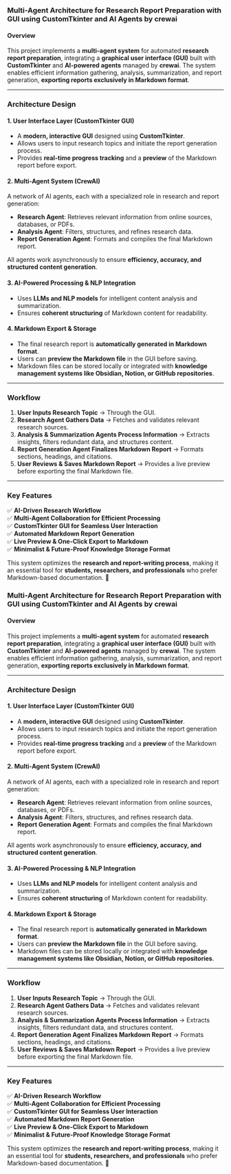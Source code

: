 ### **Multi-Agent Architecture for Research Report Preparation with GUI using CustomTkinter and AI Agents by crewai**  

#### **Overview**  
This project implements a **multi-agent system** for automated **research report preparation**, integrating a **graphical user interface (GUI)** built with **CustomTkinter** and **AI-powered agents** managed by **crewai**. The system enables efficient information gathering, analysis, summarization, and report generation, **exporting reports exclusively in Markdown format**.

---

### **Architecture Design**  

#### **1. User Interface Layer (CustomTkinter GUI)**  
- A **modern, interactive GUI** designed using **CustomTkinter**.  
- Allows users to input research topics and initiate the report generation process.  
- Provides **real-time progress tracking** and a **preview** of the Markdown report before export.  

#### **2. Multi-Agent System (CrewAI)**  
A network of AI agents, each with a specialized role in research and report generation:  

- **Research Agent**: Retrieves relevant information from online sources, databases, or PDFs.  
- **Analysis Agent**: Filters, structures, and refines research data.   
- **Report Generation Agent**: Formats and compiles the final Markdown report.  

All agents work asynchronously to ensure **efficiency, accuracy, and structured content generation**.

#### **3. AI-Powered Processing & NLP Integration**  
- Uses **LLMs and NLP models** for intelligent content analysis and summarization.   
- Ensures **coherent structuring** of Markdown content for readability.

#### **4. Markdown Export & Storage**  
- The final research report is **automatically generated in Markdown format**.  
- Users can **preview the Markdown file** in the GUI before saving.  
- Markdown files can be stored locally or integrated with **knowledge management systems like Obsidian, Notion, or GitHub repositories**.  

---

### **Workflow**  

1. **User Inputs Research Topic** → Through the GUI.  
2. **Research Agent Gathers Data** → Fetches and validates relevant research sources.  
3. **Analysis & Summarization Agents Process Information** → Extracts insights, filters redundant data, and structures content.  
4. **Report Generation Agent Finalizes Markdown Report** → Formats sections, headings, and citations.  
5. **User Reviews & Saves Markdown Report** → Provides a live preview before exporting the final Markdown file.  

---

### **Key Features**  

✅ **AI-Driven Research Workflow**  
✅ **Multi-Agent Collaboration for Efficient Processing**  
✅ **CustomTkinter GUI for Seamless User Interaction**  
✅ **Automated Markdown Report Generation**  
✅ **Live Preview & One-Click Export to Markdown**  
✅ **Minimalist & Future-Proof Knowledge Storage Format**  

This system optimizes the **research and report-writing process**, making it an essential tool for **students, researchers, and professionals** who prefer Markdown-based documentation. 🚀
### **Multi-Agent Architecture for Research Report Preparation with GUI using CustomTkinter and AI Agents by crewai**  

#### **Overview**  
This project implements a **multi-agent system** for automated **research report preparation**, integrating a **graphical user interface (GUI)** built with **CustomTkinter** and **AI-powered agents** managed by **crewai**. The system enables efficient information gathering, analysis, summarization, and report generation, **exporting reports exclusively in Markdown format**.

---

### **Architecture Design**  

#### **1. User Interface Layer (CustomTkinter GUI)**  
- A **modern, interactive GUI** designed using **CustomTkinter**.  
- Allows users to input research topics and initiate the report generation process.  
- Provides **real-time progress tracking** and a **preview** of the Markdown report before export.  

#### **2. Multi-Agent System (CrewAI)**  
A network of AI agents, each with a specialized role in research and report generation:  

- **Research Agent**: Retrieves relevant information from online sources, databases, or PDFs.  
- **Analysis Agent**: Filters, structures, and refines research data.   
- **Report Generation Agent**: Formats and compiles the final Markdown report.  

All agents work asynchronously to ensure **efficiency, accuracy, and structured content generation**.

#### **3. AI-Powered Processing & NLP Integration**  
- Uses **LLMs and NLP models** for intelligent content analysis and summarization.   
- Ensures **coherent structuring** of Markdown content for readability.

#### **4. Markdown Export & Storage**  
- The final research report is **automatically generated in Markdown format**.  
- Users can **preview the Markdown file** in the GUI before saving.  
- Markdown files can be stored locally or integrated with **knowledge management systems like Obsidian, Notion, or GitHub repositories**.  

---

### **Workflow**  

1. **User Inputs Research Topic** → Through the GUI.  
2. **Research Agent Gathers Data** → Fetches and validates relevant research sources.  
3. **Analysis & Summarization Agents Process Information** → Extracts insights, filters redundant data, and structures content.  
4. **Report Generation Agent Finalizes Markdown Report** → Formats sections, headings, and citations.  
5. **User Reviews & Saves Markdown Report** → Provides a live preview before exporting the final Markdown file.  

---

### **Key Features**  

✅ **AI-Driven Research Workflow**  
✅ **Multi-Agent Collaboration for Efficient Processing**  
✅ **CustomTkinter GUI for Seamless User Interaction**  
✅ **Automated Markdown Report Generation**  
✅ **Live Preview & One-Click Export to Markdown**  
✅ **Minimalist & Future-Proof Knowledge Storage Format**  

This system optimizes the **research and report-writing process**, making it an essential tool for **students, researchers, and professionals** who prefer Markdown-based documentation. 🚀
